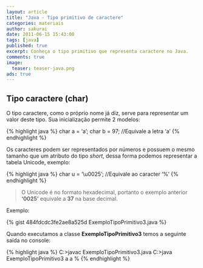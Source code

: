 ```yaml
---
layout: article
title: "Java - Tipo primitivo de caractere"
categories: materiais
author: sakurai
date: 2011-06-15 15:43:00
tags: [java]
published: true
excerpt: Conheça o tipo primitivo que representa caractere no Java.
comments: true
image:
  teaser: teaser-java.png
ads: true
---
```


## Tipo caractere (char)

O tipo caractere, como o próprio nome já diz, serve para representar um valor deste tipo. Sua inicialização permite 2 modelos:

{% highlight java %}
char a = ‘a’;
char b = 97; //Equivale a letra ‘a’
{% endhighlight %}

Os caracteres podem ser representados por números e possuem o mesmo tamanho que um atributo do tipo *short*, dessa forma podemos representar a tabela Unicode, exemplo:

{% highlight java %}
char u = ‘\u0025’; //Equivale ao caracter ‘%’
{% endhighlight %}

> O Unicode é no formato hexadecimal, portanto o exemplo anterior **‘0025’** equivale a **37** na base decimal.

Exemplo:

{% gist 484fdcdc3fe2ae8a525d ExemploTipoPrimitivo3.java %}

Quando executamos a classe **ExemploTipoPrimitivo3** temos a seguinte saída no console:

{% highlight java %}
C:\>javac ExemploTipoPrimitivo3.java
C:\>java ExemploTipoPrimitivo3
a
a
%
{% endhighlight %}

